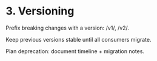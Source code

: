 # 3. Versioning

Prefix breaking changes with a version: /v1/, /v2/.

Keep previous versions stable until all consumers migrate.

Plan deprecation: document timeline + migration notes.

